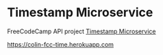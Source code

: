 # Timestamp Microservice
FreeCodeCamp API project [Timestamp Microservice](https://www.freecodecamp.org/challenges/timestamp-microservice)

https://colin-fcc-time.herokuapp.com

